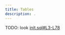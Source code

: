 ```yaml
---
title: Tables
description: .
---
```


TODO: look [init.sql#L3-L78](https://github.com/VincenzoImp/bigbrotr/blob/main/init.sql#L3-L78)